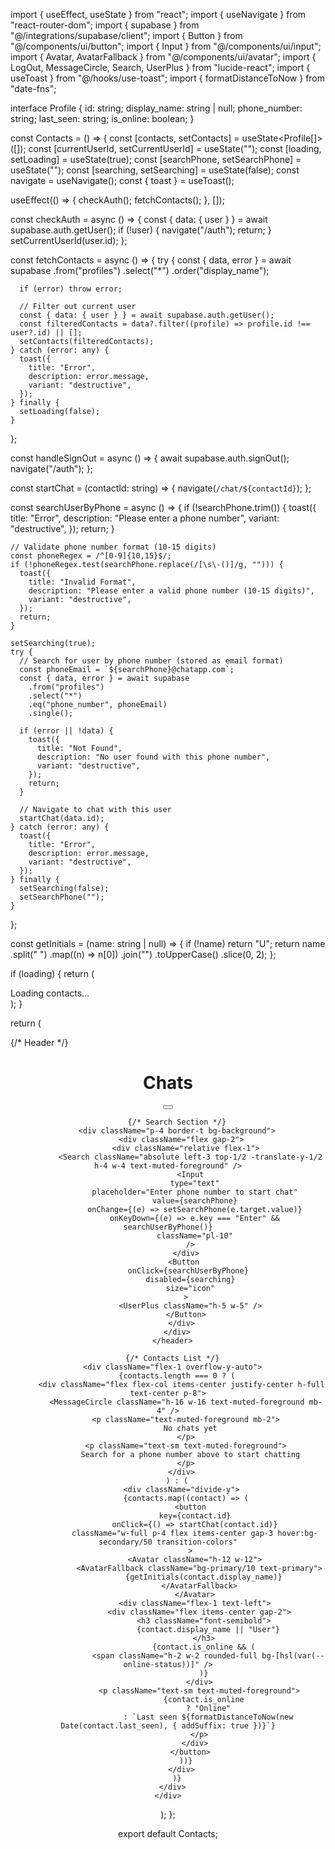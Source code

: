 import { useEffect, useState } from "react";
import { useNavigate } from "react-router-dom";
import { supabase } from "@/integrations/supabase/client";
import { Button } from "@/components/ui/button";
import { Input } from "@/components/ui/input";
import { Avatar, AvatarFallback } from "@/components/ui/avatar";
import { LogOut, MessageCircle, Search, UserPlus } from "lucide-react";
import { useToast } from "@/hooks/use-toast";
import { formatDistanceToNow } from "date-fns";

interface Profile {
  id: string;
  display_name: string | null;
  phone_number: string;
  last_seen: string;
  is_online: boolean;
}

const Contacts = () => {
  const [contacts, setContacts] = useState<Profile[]>([]);
  const [currentUserId, setCurrentUserId] = useState<string>("");
  const [loading, setLoading] = useState(true);
  const [searchPhone, setSearchPhone] = useState("");
  const [searching, setSearching] = useState(false);
  const navigate = useNavigate();
  const { toast } = useToast();

  useEffect(() => {
    checkAuth();
    fetchContacts();
  }, []);

  const checkAuth = async () => {
    const { data: { user } } = await supabase.auth.getUser();
    if (!user) {
      navigate("/auth");
      return;
    }
    setCurrentUserId(user.id);
  };

  const fetchContacts = async () => {
    try {
      const { data, error } = await supabase
        .from("profiles")
        .select("*")
        .order("display_name");

      if (error) throw error;
      
      // Filter out current user
      const { data: { user } } = await supabase.auth.getUser();
      const filteredContacts = data?.filter((profile) => profile.id !== user?.id) || [];
      setContacts(filteredContacts);
    } catch (error: any) {
      toast({
        title: "Error",
        description: error.message,
        variant: "destructive",
      });
    } finally {
      setLoading(false);
    }
  };

  const handleSignOut = async () => {
    await supabase.auth.signOut();
    navigate("/auth");
  };

  const startChat = (contactId: string) => {
    navigate(`/chat/${contactId}`);
  };

  const searchUserByPhone = async () => {
    if (!searchPhone.trim()) {
      toast({
        title: "Error",
        description: "Please enter a phone number",
        variant: "destructive",
      });
      return;
    }

    // Validate phone number format (10-15 digits)
    const phoneRegex = /^[0-9]{10,15}$/;
    if (!phoneRegex.test(searchPhone.replace(/[\s\-()]/g, ""))) {
      toast({
        title: "Invalid Format",
        description: "Please enter a valid phone number (10-15 digits)",
        variant: "destructive",
      });
      return;
    }

    setSearching(true);
    try {
      // Search for user by phone number (stored as email format)
      const phoneEmail = `${searchPhone}@chatapp.com`;
      const { data, error } = await supabase
        .from("profiles")
        .select("*")
        .eq("phone_number", phoneEmail)
        .single();

      if (error || !data) {
        toast({
          title: "Not Found",
          description: "No user found with this phone number",
          variant: "destructive",
        });
        return;
      }

      // Navigate to chat with this user
      startChat(data.id);
    } catch (error: any) {
      toast({
        title: "Error",
        description: error.message,
        variant: "destructive",
      });
    } finally {
      setSearching(false);
      setSearchPhone("");
    }
  };

  const getInitials = (name: string | null) => {
    if (!name) return "U";
    return name
      .split(" ")
      .map((n) => n[0])
      .join("")
      .toUpperCase()
      .slice(0, 2);
  };

  if (loading) {
    return (
      <div className="flex min-h-screen items-center justify-center">
        <div className="text-muted-foreground">Loading contacts...</div>
      </div>
    );
  }

  return (
    <div className="flex flex-col h-screen bg-background">
      {/* Header */}
      <header className="border-b bg-card">
        <div className="flex items-center justify-between p-4">
          <div className="flex items-center gap-2">
            <MessageCircle className="h-6 w-6 text-primary" />
            <h1 className="text-xl font-semibold">Chats</h1>
          </div>
          <Button variant="ghost" size="icon" onClick={handleSignOut}>
            <LogOut className="h-5 w-5" />
          </Button>
        </div>
        
        {/* Search Section */}
        <div className="p-4 border-t bg-background">
          <div className="flex gap-2">
            <div className="relative flex-1">
              <Search className="absolute left-3 top-1/2 -translate-y-1/2 h-4 w-4 text-muted-foreground" />
              <Input
                type="text"
                placeholder="Enter phone number to start chat"
                value={searchPhone}
                onChange={(e) => setSearchPhone(e.target.value)}
                onKeyDown={(e) => e.key === "Enter" && searchUserByPhone()}
                className="pl-10"
              />
            </div>
            <Button 
              onClick={searchUserByPhone} 
              disabled={searching}
              size="icon"
            >
              <UserPlus className="h-5 w-5" />
            </Button>
          </div>
        </div>
      </header>

      {/* Contacts List */}
      <div className="flex-1 overflow-y-auto">
        {contacts.length === 0 ? (
          <div className="flex flex-col items-center justify-center h-full text-center p-8">
            <MessageCircle className="h-16 w-16 text-muted-foreground mb-4" />
            <p className="text-muted-foreground mb-2">
              No chats yet
            </p>
            <p className="text-sm text-muted-foreground">
              Search for a phone number above to start chatting
            </p>
          </div>
        ) : (
          <div className="divide-y">
            {contacts.map((contact) => (
              <button
                key={contact.id}
                onClick={() => startChat(contact.id)}
                className="w-full p-4 flex items-center gap-3 hover:bg-secondary/50 transition-colors"
              >
                <Avatar className="h-12 w-12">
                  <AvatarFallback className="bg-primary/10 text-primary">
                    {getInitials(contact.display_name)}
                  </AvatarFallback>
                </Avatar>
                <div className="flex-1 text-left">
                  <div className="flex items-center gap-2">
                    <h3 className="font-semibold">
                      {contact.display_name || "User"}
                    </h3>
                    {contact.is_online && (
                      <span className="h-2 w-2 rounded-full bg-[hsl(var(--online-status))]" />
                    )}
                  </div>
                  <p className="text-sm text-muted-foreground">
                    {contact.is_online
                      ? "Online"
                      : `Last seen ${formatDistanceToNow(new Date(contact.last_seen), { addSuffix: true })}`}
                  </p>
                </div>
              </button>
            ))}
          </div>
        )}
      </div>
    </div>
  );
};

export default Contacts;
